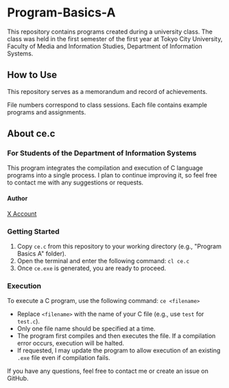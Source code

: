 # Program-Basics-A

This repository contains programs created during a university class.
The class was held in the first semester of the first year at Tokyo City University, Faculty of Media and Information Studies, Department of Information Systems.

## How to Use
This repository serves as a memorandum and record of achievements.

File numbers correspond to class sessions. Each file contains example programs and assignments.

## About ce.c

### For Students of the Department of Information Systems
This program integrates the compilation and execution of C language programs into a single process.
I plan to continue improving it, so feel free to contact me with any suggestions or requests.

#### Author
[X Account](https://x.com/RequalVdivI)

### Getting Started
1. Copy `ce.c` from this repository to your working directory (e.g., "Program Basics A" folder).
2. Open the terminal and enter the following command:
   ```cl ce.c```
3. Once `ce.exe` is generated, you are ready to proceed.

### Execution
To execute a C program, use the following command:
  ```ce <filename>```
- Replace `<filename>` with the name of your C file (e.g., use `test` for `test.c`).
- Only one file name should be specified at a time.
- The program first compiles and then executes the file. If a compilation error occurs, execution will be halted.
- If requested, I may update the program to allow execution of an existing `.exe` file even if compilation fails.

If you have any questions, feel free to contact me or create an issue on GitHub.